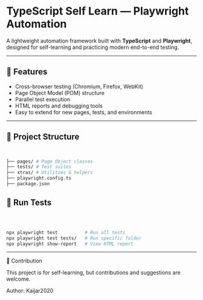 # TypeScript Self Learn — Playwright Automation

A lightweight automation framework built with **TypeScript** and **Playwright**, designed for self-learning and practicing modern end-to-end testing.

---

## 🚀 Features
- Cross-browser testing (Chromium, Firefox, WebKit)  
- Page Object Model (POM) structure  
- Parallel test execution  
- HTML reports and debugging tools  
- Easy to extend for new pages, tests, and environments  

---

## 📂 Project Structure

``` bash


├── pages/ # Page Object classes
├── tests/ # Test suites
├── xtras/ # Utilities & helpers
├── playwright.config.ts
├── package.json


```
## 🧿 Run Tests

``` bash



npx playwright test          # Run all tests
npx playwright test tests/   # Run specific folder
npx playwright show-report   # View HTML report


```
---

🤝 Contribution

This project is for self-learning, but contributions and suggestions are welcome.

Author: Kaijar2020
